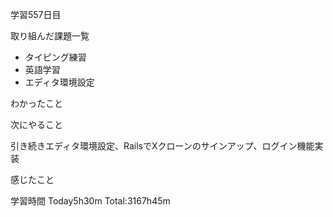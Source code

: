 学習557日目

取り組んだ課題一覧

- タイピング練習
- 英語学習
- エディタ環境設定


わかったこと

次にやること

引き続きエディタ環境設定、RailsでXクローンのサインアップ、ログイン機能実装


感じたこと

学習時間 Today5h30m Total:3167h45m